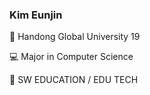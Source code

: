 <h3> Kim Eunjin </h3>

🏫 Handong Global University 19 

💻 Major in Computer Science

💭 SW EDUCATION / EDU TECH 

<!---
gracentruth/gracentruth is a ✨ special ✨ repository because its `README.md` (this file) appears on your GitHub profile.
You can click the Preview link to take a look at your changes.
--->
